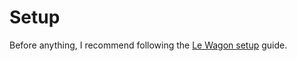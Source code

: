 # Setup

Before anything, I recommend following the [Le Wagon setup](https://github.com/lewagon/setup/) guide.
